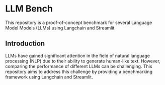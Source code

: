 # LLM Bench

This repository is a proof-of-concept benchmark for several Language Model
Models (LLMs) using Langchain and Streamlit.

## Introduction

LLMs have gained significant attention in the field of natural language
processing (NLP) due to their ability to generate human-like text. However,
comparing the performance of different LLMs can be challenging. This repository
aims to address this challenge by providing a benchmarking framework using
Langchain and Streamlit.
